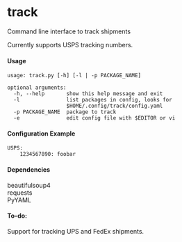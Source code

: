 # track
Command line interface to track shipments

Currently supports USPS tracking numbers.
  
#### Usage

    usage: track.py [-h] [-l | -p PACKAGE_NAME]
  
    optional arguments:
      -h, --help       show this help message and exit
      -l               list packages in config, looks for
                       $HOME/.config/track/config.yaml
      -p PACKAGE_NAME  package to track
      -e               edit config file with $EDITOR or vi

#### Configuration Example
    USPS:
        1234567890: foobar


#### Dependencies
beautifulsoup4  
requests  
PyYAML  


#### To-do:

Support for tracking UPS and FedEx shipments.
